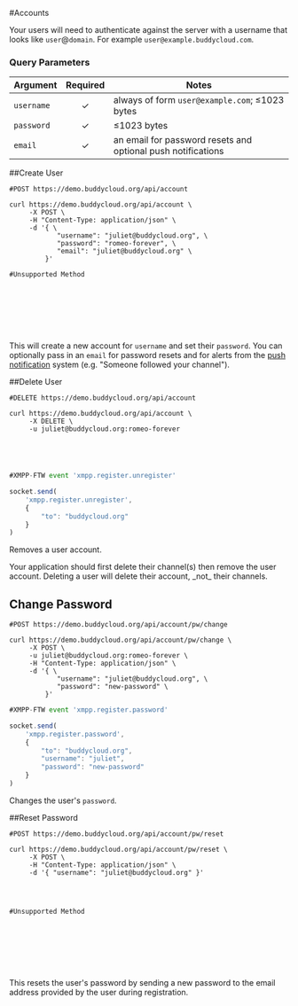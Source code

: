 #Accounts

Your users will need to authenticate against the server with a username that looks like `user`@`domain`. For example `user@example.buddycloud.com`.

### Query Parameters

Argument   | Required | Notes
---------- |:--------:|------------
`username` | ✓        | always of form `user@example.com`; ≤1023 bytes
`password` | ✓        | ≤1023 bytes
`email`    | ✓        | an email for password resets and optional push notifications

##Create User

```shell
#POST https://demo.buddycloud.org/api/account

curl https://demo.buddycloud.org/api/account \
     -X POST \
     -H "Content-Type: application/json" \
     -d '{ \
            "username": "juliet@buddycloud.org", \
            "password": "romeo-forever", \
            "email": "juliet@buddycloud.org" \
         }'
```

```javascript
#Unsupported Method









```

This will create a new account for `username` and set their `password`. You can optionally pass in an `email` for password resets and for alerts from the [push notification](#push-notifications) system (e.g. "Someone followed your channel").

##Delete User

```shell
#DELETE https://demo.buddycloud.org/api/account

curl https://demo.buddycloud.org/api/account \
     -X DELETE \
     -u juliet@buddycloud.org:romeo-forever





```

```javascript
#XMPP-FTW event 'xmpp.register.unregister'

socket.send(
    'xmpp.register.unregister',
    {
        "to": "buddycloud.org"
    }
)


```

Removes a user account. 

<aside class="warning">Your application should first delete their channel(s) then remove the user account. Deleting a user will delete their account, _not_ their channels.</aside>

## Change Password

```shell 
#POST https://demo.buddycloud.org/api/account/pw/change

curl https://demo.buddycloud.org/api/account/pw/change \
     -X POST \
     -u juliet@buddycloud.org:romeo-forever \
     -H "Content-Type: application/json" \
     -d '{ \
            "username": "juliet@buddycloud.org", \
            "password": "new-password" \
         }'
```

```javascript
#XMPP-FTW event 'xmpp.register.password'

socket.send(
    'xmpp.register.password',
    {
        "to": "buddycloud.org",
        "username": "juliet",
        "password": "new-password"
    }
)
```

Changes the user's `password`.

##Reset Password

```shell 
#POST https://demo.buddycloud.org/api/account/pw/reset

curl https://demo.buddycloud.org/api/account/pw/reset \
     -X POST \
     -H "Content-Type: application/json" \
     -d '{ "username": "juliet@buddycloud.org" }'




```

```javascript
#Unsupported Method









```

This resets the user's password by sending a new password to the email address provided by the user during registration.
